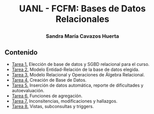 # <p align="center"> UANL - FCFM: Bases de Datos Relacionales </p>
### <p align="center"> Sandra María Cavazos Huerta </p>


## Contenido

- [Tarea 1.](https://github.com/SandraCavazos/BDR/blob/master/Tareas/Tarea1.md)  Elección de base de datos y SGBD relacional para el curso.
- [Tarea 2.](https://github.com/SandraCavazos/BDR/blob/master/Tareas/Tarea2.md)  Modelo Entidad-Relación de la base de datos elegida.
- [Tarea 3.](https://github.com/SandraCavazos/BDR/blob/master/Tareas/Tarea3.md)  Modelo Relacional y Operaciones de Álgebra Relacional.
- [Tarea 4.](https://github.com/SandraCavazos/BDR/blob/master/Tareas/Tarea4.sql)  Creación de Base de Datos.
- [Tarea 5.](https://github.com/SandraCavazos/BDR/blob/master/Tareas/Tarea5.md)  Inserción de datos automática, reporte de dificultades y autoevaluación.
- [Tarea 6.](https://github.com/SandraCavazos/BDR/blob/master/Tareas/Tarea6.md)  Funciones de agregación.
- [Tarea 7.](https://github.com/SandraCavazos/BDR/blob/master/Tareas/Tarea7.md)  Inconsitencias, modificaciones y hallazgos.
- [Tarea 8.](https://github.com/SandraCavazos/BDR/blob/master/Tareas/Tarea7.md)  Vistas, subconsultas y triggers.
